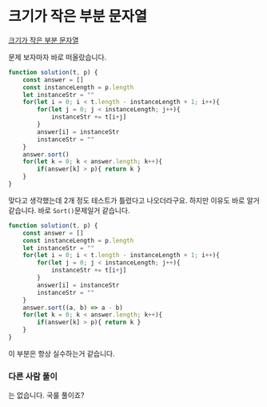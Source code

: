 # 크기가 작은 부분 문자열  
[크기가 작은 부분 문자열](https://school.programmers.co.kr/learn/courses/30/lessons/147355)  

문제 보자마자 바로 떠올랐습니다.  

```js
function solution(t, p) {
    const answer = []
    const instanceLength = p.length
    let instanceStr = ""
    for(let i = 0; i < t.length - instanceLength + 1; i++){
        for(let j = 0; j < instanceLength; j++){
            instanceStr += t[i+j]
        }
        answer[i] = instanceStr
        instanceStr = ""
    }
    answer.sort()
    for(let k = 0; k < answer.length; k++){
        if(answer[k] > p){ return k }
    }
}
```  

맞다고 생각했는데 2개 정도 테스트가 틀렸다고 나오더라구요. 하지만 이유도 바로 알거 같습니다. 바로 `Sort()`문제일거 같습니다.  
```js
function solution(t, p) {
    const answer = []
    const instanceLength = p.length
    let instanceStr = ""
    for(let i = 0; i < t.length - instanceLength + 1; i++){
        for(let j = 0; j < instanceLength; j++){
            instanceStr += t[i+j]
        }
        answer[i] = instanceStr
        instanceStr = ""
    }
    answer.sort((a, b) => a - b)
    for(let k = 0; k < answer.length; k++){
        if(answer[k] > p){ return k }
    }
}
```  
이 부분은 항상 실수하는거 같습니다.  

### 다른 사람 풀이  

는 없습니다. 국룰 풀이죠?